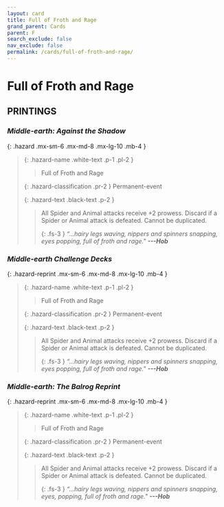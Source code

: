 ```yaml
---
layout: card
title: Full of Froth and Rage
grand_parent: Cards
parent: F
search_exclude: false
nav_exclude: false
permalink: /cards/full-of-froth-and-rage/
---
```


# Full of Froth and Rage


## PRINTINGS


### _Middle-earth: Against the Shadow_

{: .hazard .mx-sm-6 .mx-md-8 .mx-lg-10 .mb-4 }
> {: .hazard-name .white-text .p-1 .pl-2 }
> > <div class="hazard-mp"></div>
> > <div class="card-name">Full of Froth and Rage</div>
>
> {: .hazard-classification .pr-2 }
> Permanent-event
>
> {: .hazard-text .black-text .p-2 }
> > All Spider and Animal attacks receive +2 prowess. Discard if a Spider or Animal attack is defeated. Cannot be duplicated.   
> > 
> > {: .fs-3 } 
> > _“...hairy legs waving, nippers and spinners snapping, eyes popping, full of froth and rage."_ ***---&#65279;Hob*** 
>



### _Middle-earth Challenge Decks_

{: .hazard-reprint .mx-sm-6 .mx-md-8 .mx-lg-10 .mb-4 }
> {: .hazard-name .white-text .p-1 .pl-2 }
> > <div class="hazard-mp"></div>
> > <div class="card-name">Full of Froth and Rage</div>
>
> {: .hazard-classification .pr-2 }
> Permanent-event
>
> {: .hazard-text .black-text .p-2 }
> > All Spider and Animal attacks receive +2 prowess. Discard if a Spider or Animal attack is defeated. Cannot be duplicated.   
> > 
> > {: .fs-3 } 
> > _“...hairy legs waving, nippers and spinners snapping, eyes popping, full of froth and rage."_ ***---&#65279;Hob*** 
>

### _Middle-earth: The Balrog Reprint_

{: .hazard-reprint .mx-sm-6 .mx-md-8 .mx-lg-10 .mb-4 }
> {: .hazard-name .white-text .p-1 .pl-2 }
> > <div class="hazard-mp"></div>
> > <div class="card-name">Full of Froth and Rage</div>
>
> {: .hazard-classification .pr-2 }
> Permanent-event
>
> {: .hazard-text .black-text .p-2 }
> > All Spider and Animal attacks receive +2 prowess. Discard if a Spider or Animal attack is defeated. Cannot be duplicated.   
> > 
> > {: .fs-3 } 
> > _“...hairy legs waving, nippers and spinners snapping, eyes, popping, full of froth and rage."_ ***---&#65279;Hob*** 
>

